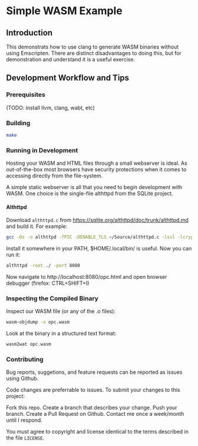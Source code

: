 # Simple WASM Example

## Introduction

This demonstrats how to use clang to generate WASM binaries without using
Emscripten. There are distinct disadvantages to doing this, but for
demonstration and understand it is a useful exercise.

## Development Workflow and Tips

### Prerequisites

(TODO: install llvm, clang, wabt, etc)

### Building

```sh
make
```

### Running in Development

Hosting your WASM and HTML files through a small webserver is ideal. As out-of-the-box most browsers have security protections when it comes to accessing directly from the file-system.

A simple static webserver is all that you need to begin development with WASM. One choice is the single-file althttpd from the SQLite project.

#### Althttpd

Download `althttpd.c` from https://sqlite.org/althttpd/doc/trunk/althttpd.md and build it. For example:

```sh
gcc -Os -o althttpd -fPIC -DENABLE_TLS ~/Source/althttpd.c -lssl -lcrypto
```

Install it somewhere in your PATH, $HOME/.local/bin/ is useful. Now you can run it:

```sh
althttpd -root ./ -port 8080
```

Now navigate to http://localhost:8080/opc.html and open browser debugger (firefox: CTRL+SHIFT+I)

### Inspecting the Compiled Binary

Inspect our WASM file (or any of the .o files):
```sh
wasm-objdump -x opc.wasm
```

Look at the binary in a structured text format:
```sh
wasm2wat opc.wasm
```

### Contributing

Bug reports, suggetions, and feature requests can be reported as issues using Github.

Code changes are preferrable to issues. To submit your changes to this project:

Fork this repo. Create a branch that describes your change. Push your branch. Create a Pull Request on Github. Contact me once a week/month until I respond.

You must agree to copyright and license identical to the terms described in the file `LICENSE`.
